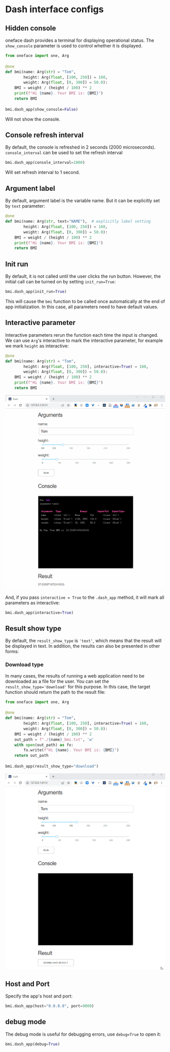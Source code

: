 # Dash interface configs

## Hidden console

oneface dash provides a terminal for displaying operational status.
The `show_console` parameter is used to control whether it is displayed.

```Python
from oneface import one, Arg

@one
def bmi(name: Arg(str) = "Tom",
        height: Arg(float, [100, 250]) = 160,
        weight: Arg(float, [0, 300]) = 50.0):
    BMI = weight / (height / 100) ** 2
    print(f"Hi {name}. Your BMI is: {BMI}")
    return BMI

bmi.dash_app(show_console=False)
```

Will not show the console.

## Console refresh interval

By default, the console is refreshed in 2 seconds (2000 microseconds).
`console_interval` can be used to set the refresh interval

```Python
bmi.dash_app(console_interval=1000)
```

Will set refresh interval to 1 second.

## Argument label

By default, argument label is the variable name. But it can be explicitly set by `text` parameter:

```Python
@one
def bmi(name: Arg(str, text="NAME"),  # explicitly label setting
        height: Arg(float, [100, 250]) = 160,
        weight: Arg(float, [0, 300]) = 50.0):
    BMI = weight / (height / 100) ** 2
    print(f"Hi {name}. Your BMI is: {BMI}")
    return BMI
```

## Init run

By default, it is not called until the user clicks the run button.
However, the initial call can be turned on by setting `init_run=True`:

```Python
bmi.dash_app(init_run=True)
```

This will cause the `bmi` function to be called once automatically at the end of app initialization.
In this case, all parameters need to have default values.

## Interactive parameter

Interactive parameters rerun the function each time the input is changed.
We can use `Arg`'s interactive to mark the interactive parameter, for example we mark `height` as interactive:

```Python
@one
def bmi(name: Arg(str) = "Tom",
        height: Arg(float, [100, 250], interactive=True) = 160,
        weight: Arg(float, [0, 300]) = 50.0):
    BMI = weight / (height / 100) ** 2
    print(f"Hi {name}. Your BMI is: {BMI}")
    return BMI
```

![interactive_arg_dash](./imgs/interactive_arg_dash.gif)

And, if you pass `interactive = True` to the `.dash_app` method, it will mark all parameters as interactive:

```Python
bmi.dash_app(interactive=True)
```

## Result show type

By default, the `result_show_type` is `'text'`, which means that the result will be displayed in text.
In addition, the results can also be presented in other forms:

### Download type

In many cases, the results of running a web application need to be downloaded as a file for the user.
You can set the `result_show_type='download'` for this purpose.
In this case, the target function should return the path to the result file:

```Python
from oneface import one, Arg

@one
def bmi(name: Arg(str) = "Tom",
        height: Arg(float, [100, 250], interactive=True) = 160,
        weight: Arg(float, [0, 300]) = 50.0):
    BMI = weight / (height / 100) ** 2
    out_path = f"./{name}_bmi.txt", 'w'
    with open(out_path) as fo:
        fo.write(f"Hi {name}. Your BMI is: {BMI}")
    return out_path

bmi.dash_app(result_show_type="download")
```

![download_res_dash](./imgs/download_res_dash.gif)

## Host and Port

Specify the app's host and port:

```Python
bmi.dash_app(host="0.0.0.0", port=9000)
```

## debug mode

The debug mode is useful for debugging errors, use `debug=True` to open it:

```Python
bmi.dash_app(debug=True)
```
